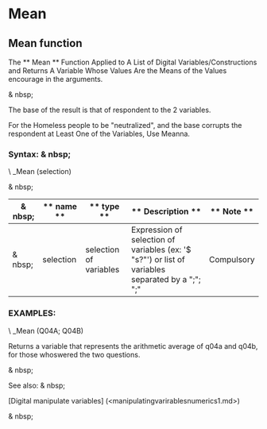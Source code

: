 # Mean

## Mean function

The ** Mean ** Function Applied to A List of Digital Variables/Constructions and Returns A Variable Whose Values ​​Are the Means of the Values ​​encourage in the arguments.

& nbsp;

The base of the result is that of respondent to the 2 variables.

For the Homeless people to be "neutralized", and the base corrupts the respondent at Least One of the Variables, Use Meanna.

### Syntax: & nbsp;

\ _Mean (selection)

& nbsp;

| & nbsp; | ** name ** | ** type ** | ** Description ** | ** Note ** |
| --- | --- | --- | --- | --- |
| & nbsp; | selection | selection of variables | Expression of selection of variables (ex: '$ "s?"') or list of variables separated by a ";"; ";"| Compulsory |

### EXAMPLES:

\ _Mean (Q04A; Q04B)

Returns a variable that represents the arithmetic average of q04a and q04b, for those whoswered the two questions.

& nbsp;

See also: & nbsp;

[Digital manipulate variables] (<manipulatingvarirablesnumerics1.md>)

& nbsp;